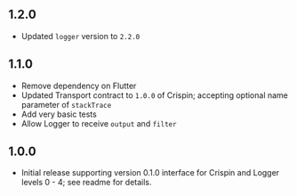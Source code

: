 ## 1.2.0
- Updated `logger` version to `2.2.0`

 
## 1.1.0
- Remove dependency on Flutter
- Updated Transport contract to `1.0.0` of Crispin; accepting optional name parameter of `stackTrace`
- Add very basic tests
- Allow Logger to receive `output` and `filter`

## 1.0.0

* Initial release supporting version 0.1.0 interface for Crispin and Logger levels 0 - 4; see readme for details.
